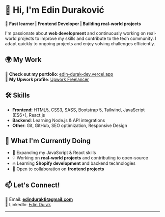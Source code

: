 # 👋 Hi, I'm Edin Duraković  

🚀 **Fast learner | Frontend Developer | Building real-world projects**  

I'm passionate about **web development** and continuously working on real-world projects to improve my skills and contribute to the tech community. I adapt quickly to ongoing projects and enjoy solving challenges efficiently.  

## 🌍 My Work  
🔗 **Check out my portfolio**: [edin-durak-dev.vercel.app](https://edin-durak-dev.vercel.app/)  
💼 **My Upwork profile**: [Upwork Freelancer](https://www.upwork.com/freelancers/~013a860aabfa89c4b2)  

## 🛠 Skills  
- **Frontend**: HTML5, CSS3, SASS, Bootstrap 5, Tailwind, JavaScript (ES6+), React.js  
- **Backend**: Learning Node.js & API integrations  
- **Other**: Git, GitHub, SEO optimization, Responsive Design  

## 📌 What I'm Currently Doing  
- 🌱 Expanding my JavaScript & React skills  
- 💡 Working on **real-world projects** and contributing to open-source  
- 🔥 Learning **Shopify development** and backend technologies  
- 🤝 Open to collaboration on **frontend projects**  

## 📫 Let's Connect!  
📧 Email: **edindurak8@gmail.com**  
💼 LinkedIn: [Edin Durak](https://www.linkedin.com/in/edin-durak-bb9ba41b4/)  

---



